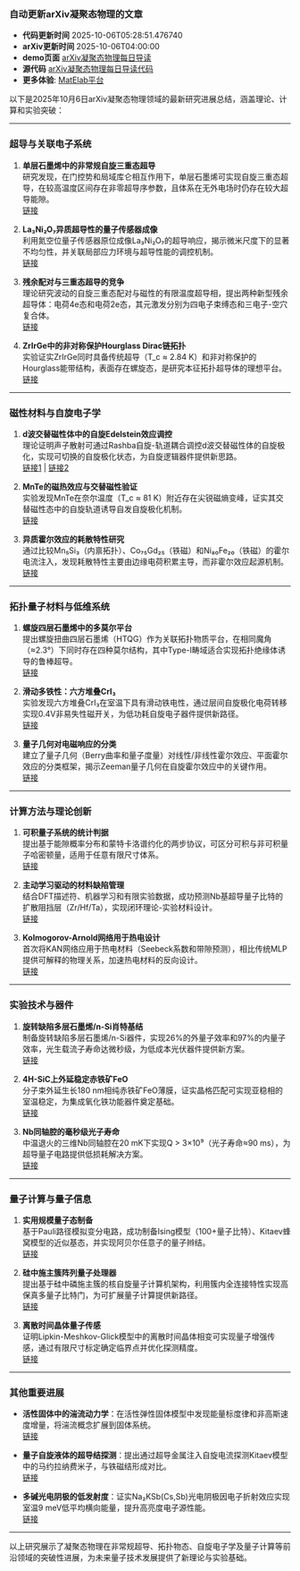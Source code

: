 ### 自动更新arXiv凝聚态物理的文章
  - **代码更新时间** 2025-10-06T05:28:51.476740
  - **arXiv更新时间** 2025-10-06T04:00:00
  - **demo页面** [arXiv凝聚态物理每日导读](https://iopwsy.github.io/arXiv_cond-mat/)
  - **源代码** [arXiv凝聚态物理每日导读代码](https://github.com/iopwsy/arXiv_cond-mat/)
  - **更多体验**: [MatElab平台](https://in.iphy.ac.cn/eln/#/recday)

以下是2025年10月6日arXiv凝聚态物理领域的最新研究进展总结，涵盖理论、计算和实验突破：

---

### **超导与关联电子系统**
1. **单层石墨烯中的非常规自旋三重态超导**  
   研究发现，在门控势和局域库仑相互作用下，单层石墨烯可实现自旋三重态超导，在较高温度区间存在非零超导序参数，且体系在无外电场时仍存在较大超导能隙。  
   [链接](https://arxiv.org/abs/2510.02413)

2. **La₃Ni₂O₇异质超导性的量子传感器成像**  
   利用氮空位量子传感器原位成像La₃Ni₂O₇的超导响应，揭示微米尺度下的显著不均匀性，并关联局部应力环境与超导性能的调控机制。  
   [链接](https://arxiv.org/abs/2510.02429)

3. **残余配对与三重态超导的竞争**  
   理论研究波动的自旋三重态配对与磁性的有限温度超导相，提出两种新型残余超导体：电荷4e态和电荷2e态，其元激发分别为四电子束缚态和三电子-空穴复合体。  
   [链接](https://arxiv.org/abs/2510.02474)

4. **ZrIrGe中的非对称保护Hourglass Dirac链拓扑**  
   实验证实ZrIrGe同时具备传统超导（T_c ≈ 2.84 K）和非对称保护的Hourglass能带结构，表面存在螺旋态，是研究本征拓扑超导体的理想平台。  
   [链接](https://arxiv.org/abs/2510.03188)

---

### **磁性材料与自旋电子学**
1. **d波交替磁性体中的自旋Edelstein效应调控**  
   理论证明声子散射可通过Rashba自旋-轨道耦合调控d波交替磁性体的自旋极化，实现可切换的自旋极化状态，为自旋逻辑器件提供新思路。  
   [链接1](https://arxiv.org/abs/2510.02451) | [链接2](https://arxiv.org/abs/2510.02452)

2. **MnTe的磁热效应与交替磁性验证**  
   实验发现MnTe在奈尔温度（T_c ≈ 81 K）附近存在尖锐磁熵变峰，证实其交替磁性态中的自旋轨道诱导自发自旋极化机制。  
   [链接](https://arxiv.org/abs/2510.02777)

3. **异质霍尔效应的耗散特性研究**  
   通过比较Mn₅Si₃（内禀拓扑）、Co₇₅Gd₂₅（铁磁）和Ni₈₀Fe₂₀（铁磁）的霍尔电流注入，发现耗散特性主要由边缘电荷积累主导，而非霍尔效应起源机制。  
   [链接](https://arxiv.org/abs/2510.02935)

---

### **拓扑量子材料与低维系统**
1. **螺旋四层石墨烯中的多莫尔平台**  
   提出螺旋扭曲四层石墨烯（HTQG）作为关联拓扑物质平台，在相同魔角（≈2.3°）下同时存在四种莫尔结构，其中Type-I畴域适合实现拓扑绝缘体诱导的鲁棒超导。  
   [链接](https://arxiv.org/abs/2510.02444)

2. **滑动多铁性：六方堆叠CrI₃**  
   实验发现六方堆叠CrI₃在室温下具有滑动铁电性，通过层间自旋极化电荷转移实现0.4V非易失性磁开关，为低功耗自旋电子器件提供新路径。  
   [链接](https://arxiv.org/abs/2510.03220)

3. **量子几何对电磁响应的分类**  
   建立了量子几何（Berry曲率和量子度量）对线性/非线性霍尔效应、平面霍尔效应的分类框架，揭示Zeeman量子几何在自旋霍尔效应中的关键作用。  
   [链接](https://arxiv.org/abs/2510.02661)

---

### **计算方法与理论创新**
1. **可积量子系统的统计判据**  
   提出基于能隙概率分布和蒙特卡洛谱约化的两步协议，可区分可积与非可积量子哈密顿量，适用于任意有限尺寸体系。  
   [链接](https://arxiv.org/abs/2510.02440)

2. **主动学习驱动的材料缺陷管理**  
   结合DFT描述符、机器学习和有限实验数据，成功预测Nb基超导量子比特的扩散阻挡层（Zr/Hf/Ta），实现闭环理论-实验材料设计。  
   [链接](https://arxiv.org/abs/2510.02544)

3. **Kolmogorov-Arnold网络用于热电设计**  
   首次将KAN网络应用于热电材料（Seebeck系数和带隙预测），相比传统MLP提供可解释的物理关系，加速热电材料的反向设计。  
   [链接](https://arxiv.org/abs/2510.02681)

---

### **实验技术与器件**
1. **旋转缺陷多层石墨烯/n-Si肖特基结**  
   制备旋转缺陷多层石墨烯/n-Si器件，实现26%的外量子效率和97%的内量子效率，光生载流子寿命达微秒级，为低成本光伏器件提供新方案。  
   [链接](https://arxiv.org/abs/2510.02786)

2. **4H-SiC上外延稳定赤铁矿FeO**  
   分子束外延生长180 nm相纯赤铁矿FeO薄膜，证实晶格匹配可实现亚稳相的室温稳定，为集成氧化铁功能器件奠定基础。  
   [链接](https://arxiv.org/abs/2510.02531)

3. **Nb同轴腔的毫秒级光子寿命**  
   中温退火的三维Nb同轴腔在20 mK下实现Q > 3×10⁹（光子寿命≈90 ms），为超导量子电路提供低损耗解决方案。  
   [链接](https://arxiv.org/abs/2510.01819)

---

### **量子计算与量子信息**
1. **实用规模量子态制备**  
   基于Pauli路径模拟变分电路，成功制备Ising模型（100+量子比特）、Kitaev蜂窝模型的近似基态，并实现阿贝尔任意子的量子辫结。  
   [链接](https://arxiv.org/abs/2510.02428)

2. **硅中施主簇阵列量子处理器**  
   提出基于硅中磷施主簇的核自旋量子计算机架构，利用簇内全连接特性实现高保真多量子比特门，为可扩展量子计算提供新路径。  
   [链接](https://arxiv.org/abs/2509.24749)

3. **离散时间晶体量子传感**  
   证明Lipkin-Meshkov-Glick模型中的离散时间晶体相变可实现量子增强传感，通过有限尺寸标定确定临界点并优化探测精度。  
   [链接](https://arxiv.org/abs/2510.02825)

---

### **其他重要进展**
- **活性固体中的湍流动力学**：在活性弹性固体模型中发现能量标度律和非高斯速度增量，将湍流概念扩展到固体系统。  
  [链接](https://arxiv.org/abs/2510.02461)
  
- **量子自旋液体的超导结探测**：提出通过超导金属注入自旋电流探测Kitaev模型中的马约拉纳费米子，与铁磁结形成对比。  
  [链接](https://arxiv.org/abs/2510.02460)
  
- **多碱光电阴极的低发射度**：证实Na₂KSb(Cs,Sb)光电阴极因电子折射效应实现室温9 meV低平均横向能量，提升高亮度电子源性能。  
  [链接](https://arxiv.org/abs/2510.02897)

---

以上研究展示了凝聚态物理在非常规超导、拓扑物态、自旋电子学及量子计算等前沿领域的突破性进展，为未来量子技术发展提供了新理论与实验基础。